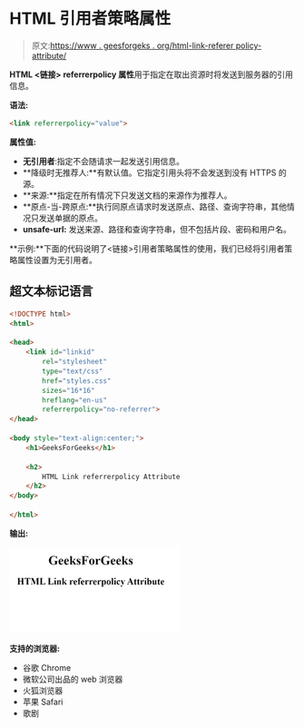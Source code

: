 # HTML <link>引用者策略属性

> 原文:[https://www . geesforgeks . org/html-link-referer policy-attribute/](https://www.geeksforgeeks.org/html-link-referrerpolicy-attribute/)

**HTML <链接> referrerpolicy 属性**用于指定在取出资源时将发送到服务器的引用信息。

**语法:**

```html
<link referrerpolicy="value">
```

**属性值:**

*   **无引用者**:指定不会随请求一起发送引用信息。
*   **降级时无推荐人:**有默认值。它指定引用头将不会发送到没有 HTTPS 的源。
*   **来源:**指定在所有情况下只发送文档的来源作为推荐人。
*   **原点-当-跨原点:**执行同原点请求时发送原点、路径、查询字符串，其他情况只发送单据的原点。
*   **unsafe-url:** 发送来源、路径和查询字符串，但不包括片段、密码和用户名。

**示例:**下面的代码说明了<链接>引用者策略属性的使用，我们已经将引用者策略属性设置为无引用者。

## 超文本标记语言

```html
<!DOCTYPE html>
<html>

<head>
    <link id="linkid"
        rel="stylesheet"
        type="text/css"
        href="styles.css"
        sizes="16*16"
        hreflang="en-us" 
        referrerpolicy="no-referrer">
</head>

<body style="text-align:center;">
    <h1>GeeksForGeeks</h1>

    <h2>
        HTML Link referrerpolicy Attribute
    </h2>
</body>

</html>
```

**输出:**

![](img/c4c3f61be1d0e5e4bdaf375c8beba052.png)

**支持的浏览器:**

*   谷歌 Chrome
*   微软公司出品的 web 浏览器
*   火狐浏览器
*   苹果 Safari
*   歌剧